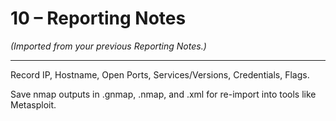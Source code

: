 # 10 – Reporting Notes

*(Imported from your previous Reporting Notes.)*

---

Record IP, Hostname, Open Ports, Services/Versions, Credentials, Flags.

Save nmap outputs in .gnmap, .nmap, and .xml for re-import into tools like Metasploit.
